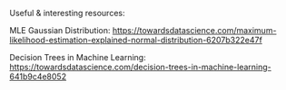Useful & interesting resources:

MLE Gaussian Distribution:
https://towardsdatascience.com/maximum-likelihood-estimation-explained-normal-distribution-6207b322e47f

Decision Trees in Machine Learning:
https://towardsdatascience.com/decision-trees-in-machine-learning-641b9c4e8052
